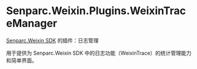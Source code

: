 # Senparc.Weixin.Plugins.WeixinTraceManager
[Senparc.Weixin SDK](https://github.com/JeffreySu/WeiXinMPSDK/issues/1052) 的插件：日志管理

用于提供为 Senparc.Weixin SDK 中的日志功能（WeixinTrace）的统计管理能力和简单界面。

